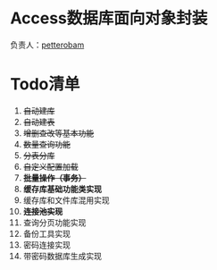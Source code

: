 # Access数据库面向对象封装

负责人：[petterobam](https://github.com/petterobam)

# Todo清单

1. ~~自动建库~~
1. ~~自动建表~~
1. ~~增删查改等基本功能~~
1. ~~数量查询功能~~
1. ~~分表分库~~
1. ~~自定义配置加载~~
1. ~~**批量操作（事务）**~~
1. **缓存库基础功能类实现**
1. 缓存库和文件库混用实现
1. ~~**连接池实现**~~
1. 查询分页功能实现
1. 备份工具实现
1. 密码连接实现
1. 带密码数据库生成实现
